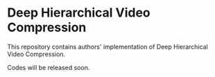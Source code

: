 # Deep Hierarchical Video Compression
This repository contains authors' implementation of Deep Hierarchical Video Compression.

Codes will be released soon.

